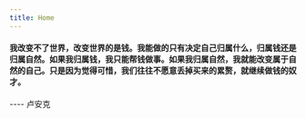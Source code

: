 ```yaml
---
title: Home
---
```


#### 我改变不了世界，改变世界的是钱。我能做的只有决定自己归属什么，归属钱还是归属自然。如果我归属钱，我只能帮钱做事。如果我归属自然，我就能改变属于自然的自己。只是因为觉得可惜，我们往往不愿意丢掉买来的累赘，就继续做钱的奴才。
---- 卢安克


